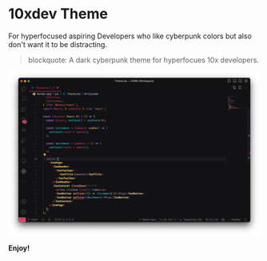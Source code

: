 # 10xdev Theme

For hyperfocused aspiring Developers who like cyberpunk colors but also don't want it to be distracting.

> blockquote: A dark cyberpunk theme for hyperfocues 10x developers.

![10xdev-theme](theme.png)

**Enjoy!**
